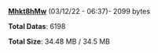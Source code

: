 [**Mhkt8hMw**](/data/Mhkt8hMw.txt) (03/12/22 - 06:37)- 2099 bytes

**Total Datas**: 6198

**Total Size**: 34.48 MB / 34.5 MB